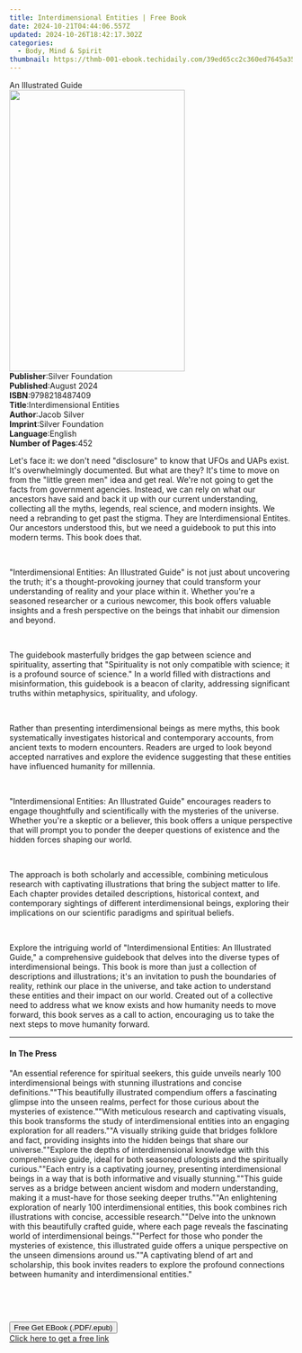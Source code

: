 ```yaml
---
title: Interdimensional Entities | Free Book
date: 2024-10-21T04:44:06.557Z
updated: 2024-10-26T18:42:17.302Z
categories:
  - Body, Mind & Spirit
thumbnail: https://thmb-001-ebook.techidaily.com/39ed65cc2c360ed7645a359691d10deb8dd1842761bf0da701c317a899a6efe8.jpg
---
```

<main id="book-container">
  <div class="flex flex-col">
    <div class="book-brief flex-1 py-6 px-4 sm:p-6 md:py-10 md:px-8">
      <!-- brief-->
      <div class="book-brief-main">An Illustrated Guide</div>
    </div>
    <div
      class="book-meta-info flex-1 grid gap-4 col-start-1 col-end-3 row-start-1 sm:mb-6 sm:grid-cols-4 lg:gap-6 lg:col-start-2 lg:row-end-6 lg:row-span-6 lg:mb-0"
    >
      <div
        class="book-meta-info-left place-content-center mt-4 p-4 text-sm leading-6 col-start-2 col-span-2 dark:text-slate-400"
      >
        <img
          class="w-full h-500 object-cover rounded-lg sm:h-255 sm:col-span-2 lg:col-span-full"
          src="https://img-001-ebook.techidaily.com/34cc163bc580027326f46f898d1ad9fe1ab612d8bed06fc6327ab1739657c420.jpg"
          alt=""
          width="312"
          height="500"
        />
      </div>
      <div
        class="book-meta-info-right mt-2 col-start-1 row-start-2 col-span-3 self-center"
      >
        <!-- meta data  -->
        <div class="flex flex-col px-4 md:px-8">
          <div class="flex-1">
            <strong>Publisher</strong>:<span class="px-2"
              >Silver Foundation</span
            >
          </div>
          <div class="flex-1">
            <strong>Published</strong>:<span class="px-2">August 2024</span>
          </div>
          <div class="flex-1">
            <strong>ISBN</strong>:<span class="px-2">9798218487409</span>
          </div>
          <div class="flex-1">
            <strong>Title</strong>:<span class="px-2"
              >Interdimensional Entities</span
            >
          </div>
          <div class="flex-1">
            <strong>Author</strong>:<span class="px-2">Jacob Silver</span>
          </div>
          <div class="flex-1">
            <strong>Imprint</strong>:<span class="px-2">Silver Foundation</span>
          </div>
          <div class="flex-1">
            <strong>Language</strong>:<span class="px-2">English</span>
          </div>
          <div class="flex-1">
            <strong>Number of Pages</strong>:<span class="px-2">452</span>
          </div>
        </div>
      </div>
    </div>
    <div class="book-description flex-1 py-6 px-4 sm:p-6 md:py-10 md:px-8">
      <div class="book-description-main">
        <div accordion-content="" id="description">
          <p>
            Let's face it: we don't need "disclosure" to know that UFOs and UAPs
            exist. It's overwhelmingly documented. But what are they? It's time
            to move on from the "little green men" idea and get real. We're not
            going to get the facts from government agencies. Instead, we can
            rely on what our ancestors have said and back it up with our current
            understanding, collecting all the myths, legends, real science, and
            modern insights. We need a rebranding to get past the stigma. They
            are Interdimensional Entites. Our ancestors understood this, but we
            need a guidebook to put this into modern terms. This book does that.
          </p>
          <p><br /></p>
          <p>
            "Interdimensional Entities: An Illustrated Guide" is not just about
            uncovering the truth; it's a thought-provoking journey that could
            transform your understanding of reality and your place within it.
            Whether you're a seasoned researcher or a curious newcomer, this
            book offers valuable insights and a fresh perspective on the beings
            that inhabit our dimension and beyond.
          </p>
          <p><br /></p>
          <p>
            The guidebook masterfully bridges the gap between science and
            spirituality, asserting that "Spirituality is not only compatible
            with science; it is a profound source of science." In a world filled
            with distractions and misinformation, this guidebook is a beacon of
            clarity, addressing significant truths within metaphysics,
            spirituality, and ufology.
          </p>
          <p><br /></p>
          <p>
            Rather than presenting interdimensional beings as mere myths, this
            book systematically investigates historical and contemporary
            accounts, from ancient texts to modern encounters. Readers are urged
            to look beyond accepted narratives and explore the evidence
            suggesting that these entities have influenced humanity for
            millennia.
          </p>
          <p><br /></p>
          <p>
            "Interdimensional Entities: An Illustrated Guide" encourages readers
            to engage thoughtfully and scientifically with the mysteries of the
            universe. Whether you're a skeptic or a believer, this book offers a
            unique perspective that will prompt you to ponder the deeper
            questions of existence and the hidden forces shaping our world.
          </p>
          <p><br /></p>
          <p>
            The approach is both scholarly and accessible, combining meticulous
            research with captivating illustrations that bring the subject
            matter to life. Each chapter provides detailed descriptions,
            historical context, and contemporary sightings of different
            interdimensional beings, exploring their implications on our
            scientific paradigms and spiritual beliefs.
          </p>
          <p><br /></p>
          <p>
            Explore the intriguing world of "Interdimensional Entities: An
            Illustrated Guide," a comprehensive guidebook that delves into the
            diverse types of interdimensional beings. This book is more than
            just a collection of descriptions and illustrations; it's an
            invitation to push the boundaries of reality, rethink our place in
            the universe, and take action to understand these entities and their
            impact on our world. Created out of a collective need to address
            what we know exists and how humanity needs to move forward, this
            book serves as a call to action, encouraging us to take the next
            steps to move humanity forward.
          </p>
        </div>
        <div class="accordion-fader"></div>
      </div>
    </div>
    <div class="book-excerpts flex-1 py-6 px-4 sm:p-6 md:py-10 md:px-8">
      <!-- excerpts-->
      <div class="book-excerpts-main">
        <hr />
        <h4 class="placeholder placeholder-heading">
          <span>In The Press</span>
        </h4>
        <p>
          <span class="ql-ui" contenteditable="false"></span
          ><span
            >"An essential reference for spiritual seekers, this guide unveils
            nearly 100 interdimensional beings with stunning illustrations and
            concise definitions."</span
          ><span class="ql-ui" contenteditable="false"></span
          ><span
            >"This beautifully illustrated compendium offers a fascinating
            glimpse into the unseen realms, perfect for those curious about the
            mysteries of existence."</span
          ><span class="ql-ui" contenteditable="false"></span
          ><span
            >"With meticulous research and captivating visuals, this book
            transforms the study of interdimensional entities into an engaging
            exploration for all readers."</span
          ><span class="ql-ui" contenteditable="false"></span
          ><span
            >"A visually striking guide that bridges folklore and fact,
            providing insights into the hidden beings that share our
            universe."</span
          ><span class="ql-ui" contenteditable="false"></span
          ><span
            >"Explore the depths of interdimensional knowledge with this
            comprehensive guide, ideal for both seasoned ufologists and the
            spiritually curious."</span
          ><span class="ql-ui" contenteditable="false"></span
          ><span
            >"Each entry is a captivating journey, presenting interdimensional
            beings in a way that is both informative and visually
            stunning."</span
          ><span class="ql-ui" contenteditable="false"></span
          ><span
            >"This guide serves as a bridge between ancient wisdom and modern
            understanding, making it a must-have for those seeking deeper
            truths."</span
          ><span class="ql-ui" contenteditable="false"></span
          ><span
            >"An enlightening exploration of nearly 100 interdimensional
            entities, this book combines rich illustrations with concise,
            accessible research."</span
          ><span class="ql-ui" contenteditable="false"></span
          ><span
            >"Delve into the unknown with this beautifully crafted guide, where
            each page reveals the fascinating world of interdimensional
            beings."</span
          ><span class="ql-ui" contenteditable="false"></span
          ><span
            >"Perfect for those who ponder the mysteries of existence, this
            illustrated guide offers a unique perspective on the unseen
            dimensions around us."</span
          ><span class="ql-ui" contenteditable="false"></span
          ><span
            >"A captivating blend of art and scholarship, this book invites
            readers to explore the profound connections between humanity and
            interdimensional entities."</span
          >
        </p>
        <p><br /></p>
        <p><br /></p>
        <p></p>
      </div>
    </div>
    <div
      class="book-about-author flex-1 py-6 px-4 sm:p-6 md:py-10 md:px-8"
    ></div>
    <div class="book-free-get flex-1 py-6 px-4 sm:p-6 md:py-10 md:px-8">
      <button
        id="btn-free-get"
        class="bg-blue-500 hover:bg-blue-700 text-white font-bold py-2 px-4 rounded"
      >
        Free Get EBook (.PDF/.epub)
      </button>
      <div id="countdown-display" class="px-2 text-lg mt-2"></div>
      <a
        id="free-link"
        class="hidden bg-blue-500 hover:bg-blue-700 text-white font-bold py-2 px-4 rounded"
        href="https://www.ebooks.com/en-us/book/211438407/interdimensional-entities/jacob-silver/"
        target="_blank"
        >Click here to get a free link</a
      >
    </div>
    <script>
      let countdownTime = 0;
      let countdownInterval = null;
      document
        .getElementById('btn-free-get')
        .addEventListener('click', startCountdown);
      function startCountdown() {
        countdownTime = new Date().getTime() + 60000 * 3;
        countdownInterval = setInterval(updateCountdown, 1000);
        document.getElementById('btn-free-get').disabled = true;
        document
          .getElementById('btn-free-get')
          .classList.add('bg-gray-500', 'cursor-not-allowed');
      }
      function updateCountdown() {
        let currentTime = new Date().getTime();
        let timeLeft = countdownTime - currentTime;
        let secondsLeft = Math.floor(timeLeft / 1000);
        document.getElementById('countdown-display').innerHTML =
          `Remaining time: ${secondsLeft} seconds.`;
        if (secondsLeft <= 0) {
          clearInterval(countdownInterval);
          document.getElementById('btn-free-get').classList.add('hidden');
          document.getElementById('free-link').classList.remove('hidden');
          document.getElementById('countdown-display').innerHTML = '';
        }
      }
    </script>
  </div>
</main>

<ins class="adsbygoogle"
      style="display:block"
      data-ad-client="ca-pub-7571918770474297"
      data-ad-slot="8358498916"
      data-ad-format="auto"
      data-full-width-responsive="true"></ins>
    